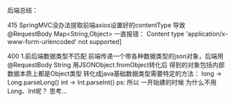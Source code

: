 后端总结：

415
    SpringMVC没办法提取前端axios设置好的contentType
    导致@RequestBody Map<String,Object> 一直报错：
    Content type 'application/x-www-form-urlencoded' not supported]
    
400
    1.前后端数据类型不匹配
        前端传递一个带各种数据类型的json对象，后端用 @RequestBody String 
        用JSONObject.fromObject转化后 得到的对象包括内部数据本质上都是Object类型
        转化成java基础数据类型需要特定的方法：
            long -> Long.parseLong()
            int -> Int.parseInt()
        ps: 所以 一开始建的时候 为什么不用Long、Int呢？ 思考...
     
            